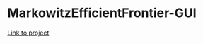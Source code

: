 # MarkowitzEfficientFrontier-GUI

[Link to project](https://share.streamlit.io/tfsm00/markowitz-efficient-frontier/main/efficient-frontier.py)